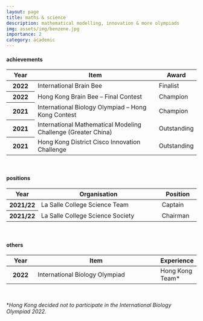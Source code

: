 ```yaml
---
layout: page
title: maths & science
description: mathematical modelling, innovation & more olympiads
img: assets/img/benzene.jpg
importance: 2
category: academic
---
```


<h4 id="achievements">achievements</h4>

<table class="table table-hover table-sm">
  <colgroup>
    <col style="width:15%">
    <col style="width:65%">
    <col style="width:20%">
  </colgroup>
  <thead>
    <tr>
      <th scope="col">Year</th>
      <th scope="col">Item</th>
      <th scope="col">Award</th>
    </tr>
  </thead>
  <tbody>
    <tr>
      <th class="font-weight-bold" scope="row">2022</th>
      <td>International Brain Bee</td>
      <td>Finalist</td>
    </tr>
    <tr>
      <th class="font-weight-bold" scope="row">2022</th>
      <td>Hong Kong Brain Bee – Final Contest</td>
      <td>Champion</td>
    </tr>
    <tr>
      <th class="font-weight-bold" scope="row">2021</th>
      <td>International Biology Olympiad – Hong Kong Contest</td>
      <td>Champion</td>
    </tr>
    <tr>
      <th class="font-weight-bold" scope="row">2021</th>
      <td>International Mathematical Modeling Challenge (Greater China)</td>
      <td>Outstanding</td>
    </tr>
    <tr>
      <th class="font-weight-bold" scope="row">2021</th>
      <td>Hong Kong District Cisco Innovation Challenge</td>
      <td>Outstanding</td>
    </tr>
    
  </tbody>
</table>
<br>

<h4 id="positions">positions</h4>

<table class="table table-hover table-sm">
  <colgroup>
    <col style="width:15%">
    <col style="width:65%">
    <col style="width:20%">
  </colgroup>
  <thead>
    <tr>
      <th scope="col">Year</th>
      <th scope="col">Organisation</th>
      <th scope="col">Position</th>
    </tr>
  </thead>
  <tbody>
    <tr>
      <th class="font-weight-bold" scope="row">2021/22</th>
      <td>La Salle College Science Team</td>
      <td>Captain</td>
    </tr>
    <tr>
      <th class="font-weight-bold" scope="row">2021/22</th>
      <td>La Salle College Science Society</td>
      <td>Chairman</td>
    </tr>
  </tbody>
</table>

<br>

<h4 id="others">others</h4>

<table class="table table-hover table-sm">
  <colgroup>
    <col style="width:15%">
    <col style="width:65%">
    <col style="width:20%">
  </colgroup>
  <thead>
    <tr>
      <th scope="col">Year</th>
      <th scope="col">Item</th>
      <th scope="col">Experience</th>
    </tr>
  </thead>
  <tbody>
    <tr>
      <th class="font-weight-bold" scope="row">2022</th>
      <td>International Biology Olympiad</td>
      <td>Hong Kong Team*</td>
    </tr>
  </tbody>
</table>

<br>

<p>
*<i>Hong Kong decided not to participate in the International Biology Olympiad 2022.</i>
</p>